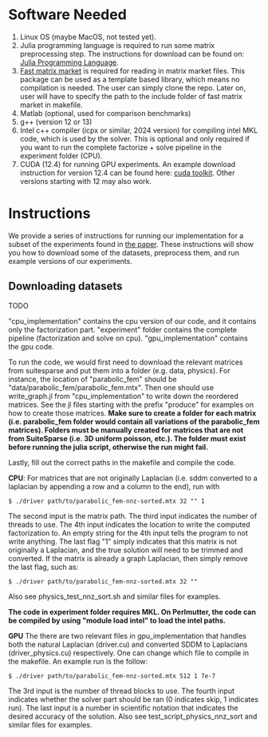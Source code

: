 # Software Needed
1. Linux OS (maybe MacOS, not tested yet).
2. Julia programming language is required to run some matrix preprocessing step. The instructions for download can be found on: [Julia Programming Language](https://github.com/JuliaLang/julia).
3. [Fast matrix market](https://github.com/alugowski/fast_matrix_market) is required for reading in matrix market files. This package can be used as a template based library, which means no compilation is needed. The user can simply clone the repo. Later on, user will have to specify the path to the include folder of fast matrix market in makefile.
4. Matlab (optional, used for comparison benchmarks)
5. g++ (version 12 or 13)
6. Intel c++ compiler (icpx or similar, 2024 version) for compiling intel MKL code, which is used by the solver. This is optional and only required if you want to run the complete factorize + solve pipeline in the experiment folder (CPU).
7. CUDA (12.4) for running GPU experiments. An example download instruction for version 12.4 can be found here: [cuda toolkit](https://developer.nvidia.com/cuda-12-4-0-download-archive). Other versions starting with 12 may also work.




# Instructions
We provide a series of instructions for running our implementation for a subset of the experiments found in [the paper](https://arxiv.org/abs/2505.02977). These instructions will show you how to download some of the datasets, preprocess them, and run example versions of our experiments.

## Downloading datasets
TODO

"cpu_implementation" contains the cpu version of our code, and it contains only the factorization part. "experiment" folder contains the complete pipeline (factorization and solve on cpu). "gpu_implementation" contains the gpu code.


To run the code, we would first need to download the relevant matrices from suitesparse and put them into a folder (e.g. data, physics). For instance, the location of "parabolic_fem" should be "data/parabolic_fem/parabolic_fem.mtx".
Then one should use write_graph.jl from "cpu_implementation" to write down the reordered matrices. See the jl files starting with the prefix "produce" for examples on how to create those matrices.
**Make sure to create a folder for each matrix (i.e. parabolic_fem folder would contain all variations of the parabolic_fem matrices). Folders must be manually created for matrices that are not from SuiteSparse (i.e. 3D uniform poisson, etc.). The folder must exist before running the julia script, otherwise the run might fail.**

Lastly, fill out the correct paths in the makefile and compile the code. 

**CPU**:
For matrices that are not originally Laplacian (i.e. sddm converted to a laplacian by appending a row and a column to the end), run with 
```console
$ ./driver path/to/parabolic_fem-nnz-sorted.mtx 32 "" 1
```
The second input is the matrix path. The third input indicates the number of threads to use. The 4th input indicates the location to write the computed factorization to. An empty string for the 4th input tells the program to not write anything. The last flag "1" simply indicates that this matrix is not originally a Laplacian, and the true solution will need to be trimmed and converted. 
If the matrix is already a graph Laplacian, then simply remove the last flag, such as: 
```console
$ ./driver path/to/parabolic_fem-nnz-sorted.mtx 32 ""
```
Also see physics_test_nnz_sort.sh and similar files for examples.

**The code in experiment folder requires MKL. On Perlmutter, the code can be compiled by using "module load intel" to load the intel paths.**

**GPU**
The there are two relevant files in gpu_implementation that handles both the natural Laplacian (driver.cu) and converted SDDM to Laplacians (driver_physics.cu) respectively. One can change which file to compile in the makefile. An example run is the follow:
```console
$ ./driver path/to/parabolic_fem-nnz-sorted.mtx 512 1 7e-7
```
The 3rd input is the number of thread blocks to use. The fourth input indicates whether the solver part should be ran (0 indicates skip, 1 indicates run). The last input is a number in scientific notation that indicates the desired accuracy of the solution.
Also see test_script_physics_nnz_sort and similar files for examples.

